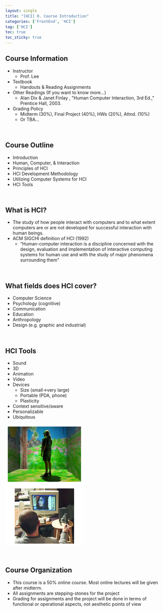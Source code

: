 ```yaml
---
layout: single
title: "[HCI] 0. Course Introduction"
categories: ['FrontEnd', 'HCI']
tag: ['HCI']
toc: true
toc_sticky: true
---
```


## Course Information

- Instructor 
  - Prof. Lee 
- Textbook 
  - Handouts & Reading Assignments 
- Other Readings (If you want to know more…) 
  - Alan Dix & Janet Finlay , "Human Computer Interaction, 3rd Ed.," Prentice Hall, 2003. 
- Grading Policy 
  - Midterm (30%), Final Project (40%), HWs (20%), Attnd. (10%) 
  - Or TBA…



<br>

## Course Outline

- Introduction 
- Human, Computer, & Interaction 
- Principles of HCI 
- HCI Development Methodology 
- Utilizing Computer Systems for HCI 
- HCI Tools



<br>

## What is HCI?

- The study of how people interact with computers and to what extent computers are or are not developed for successful interaction with human beings. 
- ACM SIGCHI definition of HCI (1992) 
  - “Human-computer interaction is a discipline concerned with the design, evaluation and implementation of interactive computing systems for human use and with the study of major phenomena surrounding them”



<br>

## What fields does HCI cover?

- Computer Science 
- Psychology (cognitive) 
- Communication 
- Education 
- Anthropology 
- Design (e.g. graphic and industrial)



<br>

## HCI Tools

- Sound 
- 3D 
- Animation 
- Video 
- Devices 
  - Size (small->very large) 
  - Portable (PDA, phone) 
  - Plasticity 
- Context sensitive/aware 
- Personalizable 
- Ubiquitous

![image-20220909213217701](https://raw.githubusercontent.com/speardragon/save-image-repo/main/img/image-20220909213217701.png)

<br>

## Course Organization

- This course is a 50% online course. Most online lectures will be given after midterm. 
- All assignments are stepping-stones for the project 
- Grading for assignments and the project will be done in terms of functional or operational aspects, not aesthetic points of view
